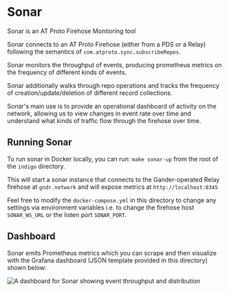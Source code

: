 # Sonar
Sonar is an AT Proto Firehose Montioring tool

Sonar connects to an AT Proto Firehose (either from a PDS or a Relay) following the semantics of `com.atproto.sync.subscribeRepos`.

Sonar monitors the throughput of events, producing prometheus metrics on the frequency of different kinds of events.

Sonar additionally walks through repo operations and tracks the frequency of creation/update/deletion of different record collections.

Sonar's main use is to provide an operational dashboard of activity on the network, allowing us to view changes in event rate over time and understand what kinds of traffic flow through the firehose over time.

## Running Sonar

To run sonar in Docker locally, you can run: `make sonar-up` from the root of the `indigo` directory.

This will start a sonar instance that connects to the Gander-operated Relay firehose at `gndr.network` and will expose metrics at `http://localhost:8345`

Feel free to modify the `docker-compose.yml` in this directory to change any settings via environment variables i.e. to change the firehose host `SONAR_WS_URL` or the listen port `SONAR_PORT`.

## Dashboard

Sonar emits Prometheus metrics which you can scrape and then visualize with the Grafana dashboard (JSON template provided in this directory) shown below:

![A dashboard for Sonar showing event throughput and distribution](./sonar_dash.png)
